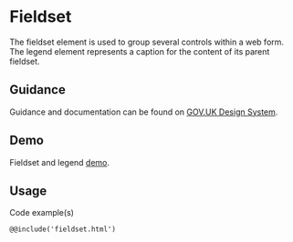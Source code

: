 # Fieldset

The fieldset element is used to group several controls within a web form.
The legend element represents a caption for the content of its parent fieldset.

## Guidance

Guidance and documentation can be found on [GOV.UK Design System](linkgoeshere).

## Demo

Fieldset and legend [demo](fieldset.html).

## Usage

Code example(s)

```
@@include('fieldset.html')
```


<!--
## Installation

```
npm install --save @govuk-frontend/fieldset
```
-->
